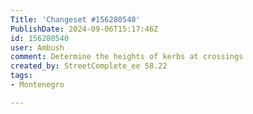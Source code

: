 ```yaml
---
Title: 'Changeset #156280540'
PublishDate: 2024-09-06T15:17:46Z
id: 156280540
user: Ambush
comment: Determine the heights of kerbs at crossings
created_by: StreetComplete_ee 58.22
tags:
- Montenegro

---
```


